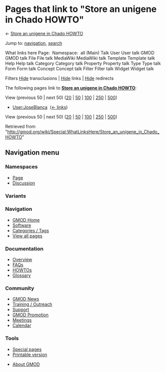 <div id="mw-page-base" class="noprint">

</div>

<div id="mw-head-base" class="noprint">

</div>

<div id="content" class="mw-body" role="main">

<span id="top"></span>

<div id="mw-js-message" style="display:none;">

</div>



# <span dir="auto">Pages that link to "Store an unigene in Chado HOWTO"</span>

<div id="bodyContent">

<div id="contentSub">

← [Store an unigene in Chado
HOWTO](/wiki/Store_an_unigene_in_Chado_HOWTO "Store an unigene in Chado HOWTO")

</div>

<div id="jump-to-nav" class="mw-jump">

Jump to: [navigation](#mw-navigation), [search](#p-search)

</div>

<div id="mw-content-text">

What links here Page:  Namespace:  all (Main) Talk User User talk GMOD
GMOD talk File File talk MediaWiki MediaWiki talk Template Template talk
Help Help talk Category Category talk Property Property talk Type Type
talk Form Form talk Concept Concept talk Filter Filter talk Widget
Widget talk

Filters
[Hide](/mediawiki/index.php?title=Special:WhatLinksHere/Store_an_unigene_in_Chado_HOWTO&hidetrans=1 "Special:WhatLinksHere/Store an unigene in Chado HOWTO")
transclusions \|
[Hide](/mediawiki/index.php?title=Special:WhatLinksHere/Store_an_unigene_in_Chado_HOWTO&hidelinks=1 "Special:WhatLinksHere/Store an unigene in Chado HOWTO")
links \|
[Hide](/mediawiki/index.php?title=Special:WhatLinksHere/Store_an_unigene_in_Chado_HOWTO&hideredirs=1 "Special:WhatLinksHere/Store an unigene in Chado HOWTO")
redirects

The following pages link to **[Store an unigene in Chado
HOWTO](/wiki/Store_an_unigene_in_Chado_HOWTO "Store an unigene in Chado HOWTO")**:

View (previous 50 \| next 50)
([20](/mediawiki/index.php?title=Special:WhatLinksHere/Store_an_unigene_in_Chado_HOWTO&limit=20 "Special:WhatLinksHere/Store an unigene in Chado HOWTO")
\|
[50](/mediawiki/index.php?title=Special:WhatLinksHere/Store_an_unigene_in_Chado_HOWTO&limit=50 "Special:WhatLinksHere/Store an unigene in Chado HOWTO")
\|
[100](/mediawiki/index.php?title=Special:WhatLinksHere/Store_an_unigene_in_Chado_HOWTO&limit=100 "Special:WhatLinksHere/Store an unigene in Chado HOWTO")
\|
[250](/mediawiki/index.php?title=Special:WhatLinksHere/Store_an_unigene_in_Chado_HOWTO&limit=250 "Special:WhatLinksHere/Store an unigene in Chado HOWTO")
\|
[500](/mediawiki/index.php?title=Special:WhatLinksHere/Store_an_unigene_in_Chado_HOWTO&limit=500 "Special:WhatLinksHere/Store an unigene in Chado HOWTO"))

- [User:JoseBlanca](/wiki/User:JoseBlanca "User:JoseBlanca") ‎
  <span class="mw-whatlinkshere-tools">([←
  links](/mediawiki/index.php?title=Special:WhatLinksHere&target=User%3AJoseBlanca "Special:WhatLinksHere"))</span>

View (previous 50 \| next 50)
([20](/mediawiki/index.php?title=Special:WhatLinksHere/Store_an_unigene_in_Chado_HOWTO&limit=20 "Special:WhatLinksHere/Store an unigene in Chado HOWTO")
\|
[50](/mediawiki/index.php?title=Special:WhatLinksHere/Store_an_unigene_in_Chado_HOWTO&limit=50 "Special:WhatLinksHere/Store an unigene in Chado HOWTO")
\|
[100](/mediawiki/index.php?title=Special:WhatLinksHere/Store_an_unigene_in_Chado_HOWTO&limit=100 "Special:WhatLinksHere/Store an unigene in Chado HOWTO")
\|
[250](/mediawiki/index.php?title=Special:WhatLinksHere/Store_an_unigene_in_Chado_HOWTO&limit=250 "Special:WhatLinksHere/Store an unigene in Chado HOWTO")
\|
[500](/mediawiki/index.php?title=Special:WhatLinksHere/Store_an_unigene_in_Chado_HOWTO&limit=500 "Special:WhatLinksHere/Store an unigene in Chado HOWTO"))

</div>

<div class="printfooter">

Retrieved from
"<http://gmod.org/wiki/Special:WhatLinksHere/Store_an_unigene_in_Chado_HOWTO>"

</div>

<div id="catlinks" class="catlinks catlinks-allhidden">

</div>

<div class="visualClear">

</div>

</div>

</div>

<div id="mw-navigation">

## Navigation menu

<div id="mw-head">



<div id="left-navigation">

<div id="p-namespaces" class="vectorTabs" role="navigation"
aria-labelledby="p-namespaces-label">

### Namespaces

- <span id="ca-nstab-main"><a href="/wiki/Store_an_unigene_in_Chado_HOWTO" accesskey="c"
  title="View the content page [c]">Page</a></span>
- <span id="ca-talk"><a
  href="/mediawiki/index.php?title=Talk:Store_an_unigene_in_Chado_HOWTO&amp;action=edit&amp;redlink=1"
  accesskey="t"
  title="Discussion about the content page [t]">Discussion</a></span>

</div>

<div id="p-variants" class="vectorMenu emptyPortlet" role="navigation"
aria-labelledby="p-variants-label">

### 

### Variants[](#)

<div class="menu">

</div>

</div>

</div>





</div>

</div>

</div>

<div id="mw-panel">

<div id="p-logo" role="banner">

<a href="/wiki/Main_Page"
style="background-image: url(http://gmod.org/images/GMOD-cogs.png);"
title="Visit the main page"></a>

</div>

<div id="p-Navigation" class="portal" role="navigation"
aria-labelledby="p-Navigation-label">

### Navigation

<div class="body">

- <span id="n-GMOD-Home">[GMOD Home](/wiki/Main_Page)</span>
- <span id="n-Software">[Software](/wiki/GMOD_Components)</span>
- <span id="n-Categories-.2F-Tags">[Categories /
  Tags](/wiki/Categories)</span>
- <span id="n-View-all-pages">[View all
  pages](/wiki/Special:AllPages)</span>

</div>

</div>

<div id="p-Documentation" class="portal" role="navigation"
aria-labelledby="p-Documentation-label">

### Documentation

<div class="body">

- <span id="n-Overview">[Overview](/wiki/Overview)</span>
- <span id="n-FAQs">[FAQs](/wiki/Category:FAQ)</span>
- <span id="n-HOWTOs">[HOWTOs](/wiki/Category:HOWTO)</span>
- <span id="n-Glossary">[Glossary](/wiki/Glossary)</span>

</div>

</div>

<div id="p-Community" class="portal" role="navigation"
aria-labelledby="p-Community-label">

### Community

<div class="body">

- <span id="n-GMOD-News">[GMOD News](/wiki/GMOD_News)</span>
- <span id="n-Training-.2F-Outreach">[Training /
  Outreach](/wiki/Training_and_Outreach)</span>
- <span id="n-Support">[Support](/wiki/Support)</span>
- <span id="n-GMOD-Promotion">[GMOD
  Promotion](/wiki/GMOD_Promotion)</span>
- <span id="n-Meetings">[Meetings](/wiki/Meetings)</span>
- <span id="n-Calendar">[Calendar](/wiki/Calendar)</span>

</div>

</div>

<div id="p-tb" class="portal" role="navigation"
aria-labelledby="p-tb-label">

### Tools

<div class="body">

- <span id="t-specialpages"><a href="/wiki/Special:SpecialPages" accesskey="q"
  title="A list of all special pages [q]">Special pages</a></span>
- <span id="t-print"><a
  href="/mediawiki/index.php?title=Special:WhatLinksHere/Store_an_unigene_in_Chado_HOWTO&amp;printable=yes"
  rel="alternate" accesskey="p"
  title="Printable version of this page [p]">Printable version</a></span>

</div>

</div>

</div>

</div>

<div id="footer" role="contentinfo">

- <span id="footer-places-about">[About
  GMOD](/wiki/GMOD:About "GMOD:About")</span>

<!-- -->






</div>

